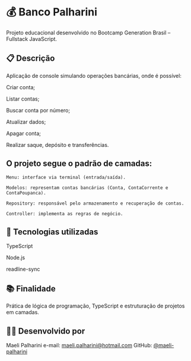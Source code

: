 # 💰 Banco Palharini
Projeto educacional desenvolvido no Bootcamp Generation Brasil – Fullstack JavaScript.

## 📋 Descrição
Aplicação de console simulando operações bancárias, onde é possível:

Criar conta;

Listar contas;

Buscar conta por número;

Atualizar dados;

Apagar conta;

Realizar saque, depósito e transferências.

## O projeto segue o padrão de camadas:

    Menu: interface via terminal (entrada/saída).

    Modelos: representam contas bancárias (Conta, ContaCorrente e ContaPoupanca).

    Repository: responsável pelo armazenamento e recuperação de contas.

    Controller: implementa as regras de negócio.

## 🚀 Tecnologias utilizadas
TypeScript

Node.js

readline-sync

## 📚 Finalidade
Prática de lógica de programação, TypeScript e estruturação de projetos em camadas.

## 🙋‍♀️ Desenvolvido por
Maeli Palharini
e-mail: maeli.palharini@hotmail.com
GitHub: [@maeli-palharini](https://github.com/MaeliPalharini)


